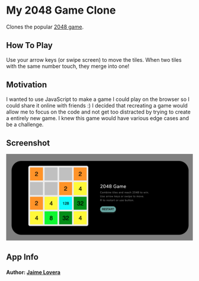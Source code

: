 # My 2048 Game Clone

Clones the popular [2048 game](https://play2048.co/).

## How To Play

Use your arrow keys (or swipe screen) to move the tiles. When two tiles with the same number touch, they merge into one!

## Motivation

I wanted to use JavaScript to make a game I could play on the browser so I could share it online with friends :) I decided that recreating a game would allow me to focus on the code and not get too distracted by trying to create a entirely new game. I knew this game would have various edge cases and be a challenge.

## Screenshot

![2048 Game Screenshot](./readme_screenshots/homepage.png)

## App Info

#### Author: [Jaime Lovera](https://github.com/jaimelovera)
